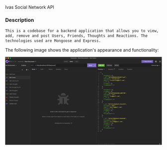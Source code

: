 Ivas Social Network API

### Description

```
This is a codebase for a backend application that allows you to view, add, remove and post Users, Friends, Thoughts and Reactions. The technologies used are Mongoose and Express.
```

The following image shows the application's appearance and functionality:

![Read me pic](README.png 'Read me pic')
